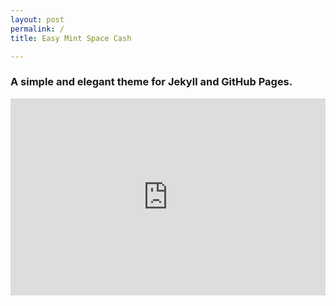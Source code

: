 ```yaml
---
layout: post
permalink: /
title: Easy Mint Space Cash

---
```

<h3>A simple and elegant theme for Jekyll and GitHub Pages.</h3>


<iframe width="100%" height="315" src="https://www.youtube.com/embed/videoseries?list=PLlyc2oIwrhOm3YyQqtEgtjmfo3Id0Mcnm" frameborder="0" allow="accelerometer; autoplay; clipboard-write; encrypted-media; gyroscope; picture-in-picture" allowfullscreen></iframe>

